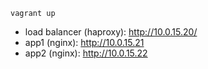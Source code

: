 `vagrant up`

* load balancer (haproxy): http://10.0.15.20/
* app1 (nginx): http://10.0.15.21
* app2 (nginx): http://10.0.15.22
